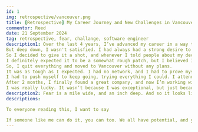 ```yaml
---
id: 1
img: retrospective/vancouver.png
title: [Retrospective] My Career Journey and New Challenges in Vancouver
commentor: Reed
date: 21 September 2024
tag: retrospective, fear, challange, software engineer
description1: Over the last 4 years, I’ve advanced my career in a way that differs from most engineers. I began by developing my own service and worked at several startups in Korea and Indonesia.
But deep down, I wasn't satisfied. I had always had a strong desire to improve my English and work in North America. I wanted to achieve it on my own, from scratch.
So I decided to give it a shot, and whenever I told people about my decision, they said it wouldn’t work. They told me, "You’ll be competing with people from all over the world. How can you succeed?"
I definitely expected it to be a somewhat rough patch, but I believed I would get through it eventually if I kept pushing myself consistently.
So, I quit everything and moved to Vancouver without any plans.
It was as tough as I expected. I had no network, and I had to prove myself solely with my skills. On top of that, the job market was really terrible, and the competition was fierce.
I had to push myself to keep going, trying everything I could. I attended every development seminar, made my own business cards and visited IT companies to hand them out, all the while studying English and development skills every single day.
After 2 months, I finally found a great company, and now I’m working with them.
I was really lucky. It wasn’t because I was exceptional, but just because I stayed consistent, and when the opportunity came, I was just ready to grab it. And the same can happen for anyone.
description2: Fear is a mile wide, and an inch deep. And so it looks like the ocean, that you are gonna step into and drown. But as soon as you step into it, you realize it was not that deep at all and you can keep walking through it.
descriptions:

To everyone reading this, I want to say

If someone like me can do it, you can too. We all have potential, and your potential might be even greater than mine. Don’t give up. If you keep going, good opportunities will come, and that opportunity will be yours.
---
```

